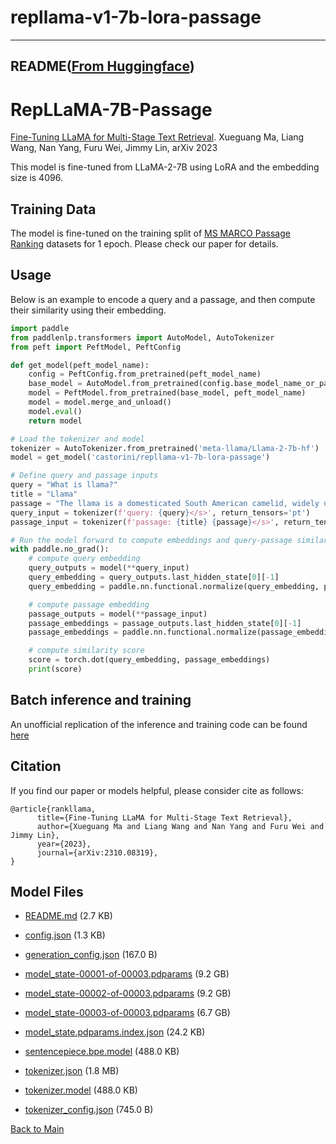 
# repllama-v1-7b-lora-passage
---


## README([From Huggingface](https://huggingface.co/castorini/repllama-v1-7b-lora-passage))




# RepLLaMA-7B-Passage

[Fine-Tuning LLaMA for Multi-Stage Text Retrieval](https://arxiv.org/abs/2310.08319).
Xueguang Ma, Liang Wang, Nan Yang, Furu Wei, Jimmy Lin, arXiv 2023

This model is fine-tuned from LLaMA-2-7B using LoRA and the embedding size is 4096.

## Training Data
The model is fine-tuned on the training split of [MS MARCO Passage Ranking](https://microsoft.github.io/msmarco/Datasets) datasets for 1 epoch.
Please check our paper for details.

## Usage

Below is an example to encode a query and a passage, and then compute their similarity using their embedding.

```python
import paddle
from paddlenlp.transformers import AutoModel, AutoTokenizer
from peft import PeftModel, PeftConfig

def get_model(peft_model_name):
    config = PeftConfig.from_pretrained(peft_model_name)
    base_model = AutoModel.from_pretrained(config.base_model_name_or_path)
    model = PeftModel.from_pretrained(base_model, peft_model_name)
    model = model.merge_and_unload()
    model.eval()
    return model

# Load the tokenizer and model
tokenizer = AutoTokenizer.from_pretrained('meta-llama/Llama-2-7b-hf')
model = get_model('castorini/repllama-v1-7b-lora-passage')

# Define query and passage inputs
query = "What is llama?"
title = "Llama"
passage = "The llama is a domesticated South American camelid, widely used as a meat and pack animal by Andean cultures since the pre-Columbian era."
query_input = tokenizer(f'query: {query}</s>', return_tensors='pt')
passage_input = tokenizer(f'passage: {title} {passage}</s>', return_tensors='pt')

# Run the model forward to compute embeddings and query-passage similarity score
with paddle.no_grad():
    # compute query embedding
    query_outputs = model(**query_input)
    query_embedding = query_outputs.last_hidden_state[0][-1]
    query_embedding = paddle.nn.functional.normalize(query_embedding, p=2, dim=0)

    # compute passage embedding
    passage_outputs = model(**passage_input)
    passage_embeddings = passage_outputs.last_hidden_state[0][-1]
    passage_embeddings = paddle.nn.functional.normalize(passage_embeddings, p=2, dim=0)

    # compute similarity score
    score = torch.dot(query_embedding, passage_embeddings)
    print(score)

```
## Batch inference and training
An unofficial replication of the inference and training code can be found [here](https://github.com/texttron/tevatron/tree/main/examples/repllama)


## Citation

If you find our paper or models helpful, please consider cite as follows:

```
@article{rankllama,
      title={Fine-Tuning LLaMA for Multi-Stage Text Retrieval}, 
      author={Xueguang Ma and Liang Wang and Nan Yang and Furu Wei and Jimmy Lin},
      year={2023},
      journal={arXiv:2310.08319},
}
```



## Model Files

- [README.md](https://paddlenlp.bj.bcebos.com/models/community/castorini/repllama-v1-7b-lora-passage/README.md) (2.7 KB)

- [config.json](https://paddlenlp.bj.bcebos.com/models/community/castorini/repllama-v1-7b-lora-passage/config.json) (1.3 KB)

- [generation_config.json](https://paddlenlp.bj.bcebos.com/models/community/castorini/repllama-v1-7b-lora-passage/generation_config.json) (167.0 B)

- [model_state-00001-of-00003.pdparams](https://paddlenlp.bj.bcebos.com/models/community/castorini/repllama-v1-7b-lora-passage/model_state-00001-of-00003.pdparams) (9.2 GB)

- [model_state-00002-of-00003.pdparams](https://paddlenlp.bj.bcebos.com/models/community/castorini/repllama-v1-7b-lora-passage/model_state-00002-of-00003.pdparams) (9.2 GB)

- [model_state-00003-of-00003.pdparams](https://paddlenlp.bj.bcebos.com/models/community/castorini/repllama-v1-7b-lora-passage/model_state-00003-of-00003.pdparams) (6.7 GB)

- [model_state.pdparams.index.json](https://paddlenlp.bj.bcebos.com/models/community/castorini/repllama-v1-7b-lora-passage/model_state.pdparams.index.json) (24.2 KB)

- [sentencepiece.bpe.model](https://paddlenlp.bj.bcebos.com/models/community/castorini/repllama-v1-7b-lora-passage/sentencepiece.bpe.model) (488.0 KB)

- [tokenizer.json](https://paddlenlp.bj.bcebos.com/models/community/castorini/repllama-v1-7b-lora-passage/tokenizer.json) (1.8 MB)

- [tokenizer.model](https://paddlenlp.bj.bcebos.com/models/community/castorini/repllama-v1-7b-lora-passage/tokenizer.model) (488.0 KB)

- [tokenizer_config.json](https://paddlenlp.bj.bcebos.com/models/community/castorini/repllama-v1-7b-lora-passage/tokenizer_config.json) (745.0 B)


[Back to Main](../../)
